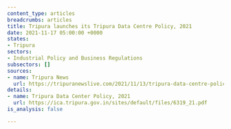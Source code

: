 ```yaml
---
content_type: articles
breadcrumbs: articles
title: Tripura launches its Tripura Data Centre Policy, 2021
date: 2021-11-17 05:00:00 +0000
states:
- Tripura
sectors:
- Industrial Policy and Business Regulations
subsectors: []
sources:
- name: Tripura News
  url: https://tripuranewslive.com/2021/11/13/tripura-data-centre-policy-2021-launched-to-encourage-it-and-ites-in-the-state/
details:
- name: Tripura Data Center Policy, 2021
  url: https://ica.tripura.gov.in/sites/default/files/6319_21.pdf
is_analysis: false

---
```

